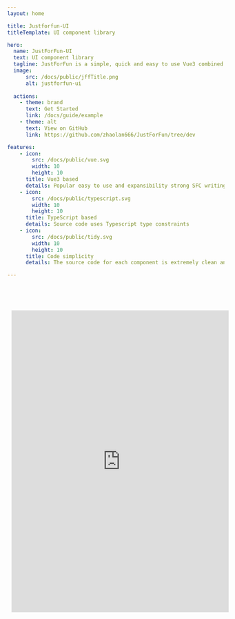 ```yaml
---
layout: home

title: Justforfun-UI
titleTemplate: UI component library

hero:
  name: JustForFun-UI
  text: UI component library
  tagline: JustForFun is a simple, quick and easy to use Vue3 combined UI framework.
  image:
      src: /docs/public/jffTitle.png
      alt: justforfun-ui
      
  actions: 
    - theme: brand
      text: Get Started
      link: /docs/guide/example
    - theme: alt
      text: View on GitHub
      link: https://github.com/zhaolan666/JustForFun/tree/dev

features:
    - icon: 
        src: /docs/public/vue.svg
        width: 10
        height: 10
      title: Vue3 based
      details: Popular easy to use and expansibility strong SFC writing
    - icon: 
        src: /docs/public/typescript.svg
        width: 10
        height: 10
      title: TypeScript based
      details: Source code uses Typescript type constraints
    - icon: 
        src: /docs/public/tidy.svg
        width: 10
        height: 10
      title: Code simplicity
      details: The source code for each component is extremely clean and concise

---      
```


<iframe src="https://stackblitz.com/edit/vue-lbh1hk?file=src%2Fmain.js" style="width:100%; margin:50px auto; padding: 10px; height: 700px; border: 0; border-radius: 4px; overflow: hidden;" title="justforfun-ui"></iframe>



<style>
  :root {
     --vp-home-hero-name-color: transparent;
  --vp-home-hero-name-background: -webkit-linear-gradient(120deg, #BE93FD, #4FFBDF);
  --vp-c-brand: #845EC2;
  --vp-button-brand-border: #BE93FD;
  --vp-button-brand-hover-border: #DCB0FF;
  --vp-button-brand-hover-bg: #593796;
  }
</style>
